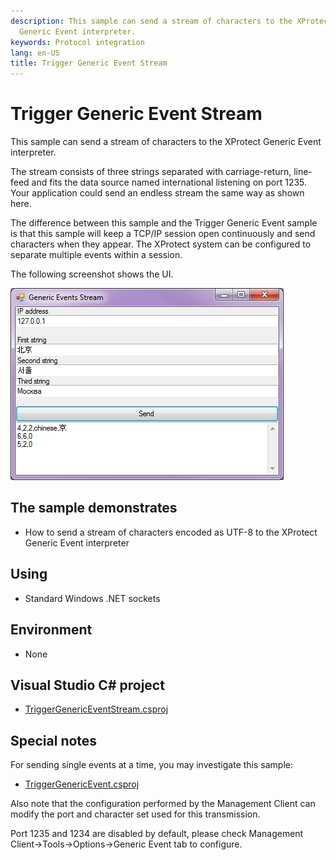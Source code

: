 ```yaml
---
description: This sample can send a stream of characters to the XProtect
  Generic Event interpreter.
keywords: Protocol integration
lang: en-US
title: Trigger Generic Event Stream
---
```


# Trigger Generic Event Stream

This sample can send a stream of characters to the XProtect Generic
Event interpreter.

The stream consists of three strings separated with carriage-return,
line-feed and fits the data source named international listening on port
1235. Your application could send an endless stream the same way as
shown here.

The difference between this sample and the Trigger Generic Event sample
is that this sample will keep a TCP/IP session open continuously and
send characters when they appear. The XProtect system can be configured
to separate multiple events within a session.

The following screenshot shows the UI.

![TriggerGenericEvent](triggergenericeventstream.jpg)

## The sample demonstrates

- How to send a stream of characters encoded as UTF-8 to the XProtect
  Generic Event interpreter

## Using

- Standard Windows .NET sockets

## Environment

- None

## Visual Studio C\# project

- [TriggerGenericEventStream.csproj](javascript:clone('https://github.com/milestonesys/mipsdk-samples-protocol','src/ProtocolSamples.sln');)

## Special notes

For sending single events at a time, you may investigate this sample:

- [TriggerGenericEvent.csproj](javascript:clone('https://github.com/milestonesys/mipsdk-samples-protocol','src/ProtocolSamples.sln');)

Also note that the configuration performed by the Management Client can
modify the port and character set used for this transmission.

Port 1235 and 1234 are disabled by default, please check Management
Client-\>Tools-\>Options-\>Generic Event tab to configure.
